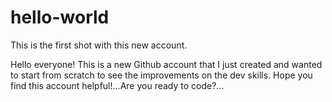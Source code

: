 # hello-world
This is the first shot with this new account.

Hello everyone!
This is a new Github account that I just created and wanted to start from scratch to see the improvements on the dev skills. Hope you find this account helpful!...Are you ready to code?...

